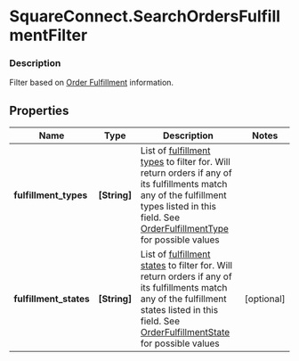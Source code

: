 # SquareConnect.SearchOrdersFulfillmentFilter

### Description

Filter based on [Order Fulfillment](#type-orderfulfillment) information.

## Properties
Name | Type | Description | Notes
------------ | ------------- | ------------- | -------------
**fulfillment_types** | **[String]** | List of [fulfillment types](#type-orderfulfillmenttype) to filter for. Will return orders if any of its fulfillments match any of the fulfillment types listed in this field. See [OrderFulfillmentType](#type-orderfulfillmenttype) for possible values | 
**fulfillment_states** | **[String]** | List of [fulfillment states](#type-orderfulfillmentstate) to filter for. Will return orders if any of its fulfillments match any of the fulfillment states listed in this field. See [OrderFulfillmentState](#type-orderfulfillmentstate) for possible values | [optional] 


